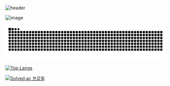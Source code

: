 ![header](https://capsule-render.vercel.app/api?type=Waving&color=auto&height=300&section=header&text=⎝⎛•‿•⎞⎠&fontSize=90&&animation=blinking)

![image](https://github.com/shsewonitw/shsewonitw/assets/50475160/97f49adb-2e45-49de-860b-33835f303a36)

![snake gif](https://github.com/shsewonitw/shsewonitw/blob/output/github-contribution-grid-snake-dark.svg)

[![Top Langs](https://github-readme-stats.vercel.app/api/top-langs/?username=shsewonitw&layout=donut-vertical&theme=dark)](https://github.com/shsewonitw/shsewonitw)

[![Solved.ac
프로필](http://mazassumnida.wtf/api/v2/generate_badge?boj=shsewonitw)](https://solved.ac/shsewonitw)
